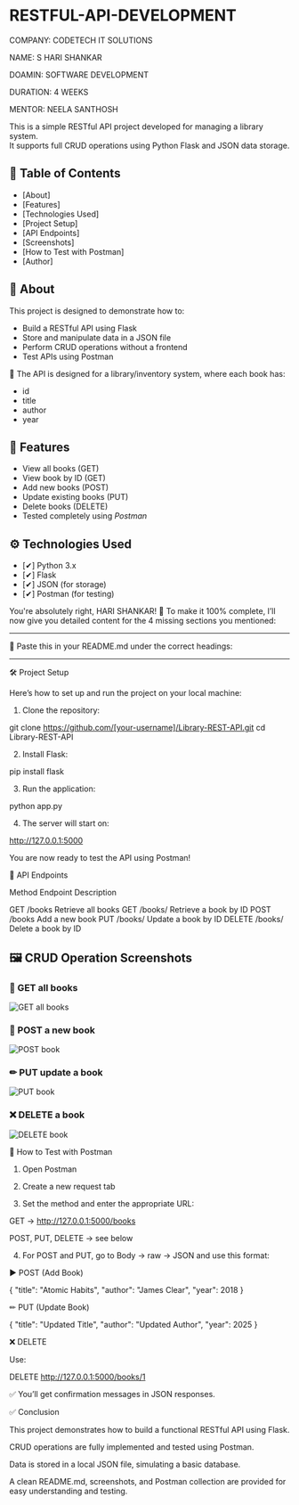 # RESTFUL-API-DEVELOPMENT
COMPANY: CODETECH IT SOLUTIONS

NAME: S HARI SHANKAR

DOAMIN: SOFTWARE DEVELOPMENT

DURATION: 4 WEEKS

MENTOR: NEELA SANTHOSH

This is a simple RESTful API project developed for managing a library system.  
It supports full CRUD operations using Python Flask and JSON data storage.


## 📌 Table of Contents
- [About]
- [Features]
- [Technologies Used]
- [Project Setup]
- [API Endpoints]
- [Screenshots]
- [How to Test with Postman]
- [Author]



## 📖 About

This project is designed to demonstrate how to:
- Build a RESTful API using Flask
- Store and manipulate data in a JSON file
- Perform CRUD operations without a frontend
- Test APIs using Postman

📁 The API is designed for a library/inventory system, where each book has:
- id
- title
- author
- year



## 🌟 Features

- View all books (GET)
- View book by ID (GET)
- Add new books (POST)
- Update existing books (PUT)
- Delete books (DELETE)
- Tested completely using *Postman*


## ⚙ Technologies Used

- [✔] Python 3.x  
- [✔] Flask  
- [✔] JSON (for storage)  
- [✔] Postman (for testing)


You're absolutely right, HARI SHANKAR! 👏
To make it 100% complete, I’ll now give you detailed content for the 4 missing sections you mentioned:


---

🔧 Paste this in your README.md under the correct headings:


---

🛠 Project Setup

Here’s how to set up and run the project on your local machine:

1. Clone the repository:

git clone https://github.com/[your-username]/Library-REST-API.git
cd Library-REST-API

2. Install Flask:

pip install flask

3. Run the application:

python app.py

4. The server will start on:

http://127.0.0.1:5000


You are now ready to test the API using Postman!



📡 API Endpoints

Method	Endpoint	Description

GET	/books	Retrieve all books
GET	/books/<id>	Retrieve a book by ID
POST	/books	Add a new book
PUT	/books/<id>	Update a book by ID
DELETE	/books/<id>	Delete a book by ID

## 🖼 CRUD Operation Screenshots

### 📖 GET all books
![GET all books](images/get_books.png.jpg)

### 📝 POST a new book
![POST book](images/post_book.png.jpg)

### ✏ PUT update a book
![PUT book](images/put_book.png.jpg)

### ❌ DELETE a book
![DELETE book](images/delete_book.png.jpg)

🧪 How to Test with Postman

1. Open Postman

2. Create a new request tab

3. Set the method and enter the appropriate URL:

GET → http://127.0.0.1:5000/books

POST, PUT, DELETE → see below

4. For POST and PUT, go to Body → raw → JSON and use this format:

▶ POST (Add Book)

{
  "title": "Atomic Habits",
  "author": "James Clear",
  "year": 2018
}

✏ PUT (Update Book)

{
  "title": "Updated Title",
  "author": "Updated Author",
  "year": 2025
}

❌ DELETE

Use:

DELETE http://127.0.0.1:5000/books/1

✅ You’ll get confirmation messages in JSON responses.


✅ Conclusion

This project demonstrates how to build a functional RESTful API using Flask.

CRUD operations are fully implemented and tested using Postman.

Data is stored in a local JSON file, simulating a basic database.

A clean README.md, screenshots, and Postman collection are provided for easy understanding and testing.



